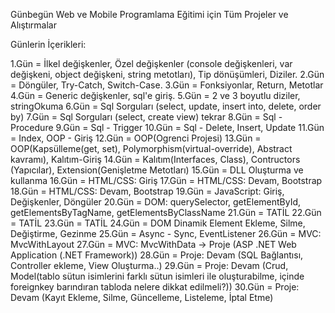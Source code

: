 Günbegün Web ve Mobile Programlama Eğitimi için Tüm Projeler ve Alıştırmalar

Günlerin İçerikleri:

1.Gün   = İlkel değişkenler, Özel değişkenler (console değişkenleri, var değişkeni, object değişkeni, string metotları), Tip dönüşümleri, Diziler.
2.Gün   = Döngüler, Try-Catch, Switch-Case.
3.Gün   = Fonksiyonlar, Return, Metotlar
4.Gün   = Generic değişkenler, sql'e giriş.
5.Gün   = 2 ve 3 boyutlu diziler, stringOkuma
6.Gün   = Sql Sorguları (select, update, insert into, delete, order by)
7.Gün   = Sql Sorguları (select, create view) tekrar
8.Gün   = Sql - Procedure
9.Gün   = Sql - Trigger
10.Gün  = Sql - Delete, Insert, Update
11.Gün  = Index, OOP - Giriş
12.Gün  = OOP(Ogrenci Projesi)
13.Gün  = OOP(Kapsülleme(get, set), Polymorphism(virtual-override), Abstract kavramı), Kalıtım-Giriş
14.Gün  = Kalıtım(Interfaces, Class), Contructors (Yapıcılar), Extension(Genişletme Metotları)
15.Gün  = DLL Oluşturma ve kullanma
16.Gün  = HTML/CSS: Giriş
17.Gün  = HTML/CSS: Devam, Bootstrap
18.Gün  = HTML/CSS: Devam, Bootstrap
19.Gün  = JavaScript: Giriş, Değişkenler, Döngüler
20.Gün  = DOM: querySelector, getElementById, getElementsByTagName, getElementsByClassName
21.Gün  = TATİL
22.Gün  = TATİL
23.Gün  = TATİL
24.Gün  = DOM Dinamik Element Ekleme, Silme, Değiştirme, Gezinme
25.Gün  = Async - Sync, EventListener
26.Gün  = MVC: MvcWithLayout
27.Gün  = MVC: MvcWithData -> Proje (ASP .NET Web Application (.NET Framework))
28.Gün  = Proje: Devam (SQL Bağlantısı, Controller ekleme, View Oluşturma..)
29.Gün  = Proje: Devam (Crud, Model(tablo sütun isimlerini farklı sütun isimleri ile oluşturabilme, içinde foreignkey barındıran tabloda nelere dikkat edilmeli?))
30.Gün  = Proje: Devam (Kayıt Ekleme, Silme, Güncelleme, Listeleme, İptal Etme)










